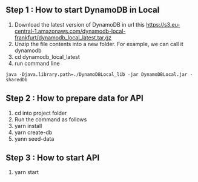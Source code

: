 ## Step 1 : How to start DynamoDB in Local
1. Download the latest version of DynamoDB in url this https://s3.eu-central-1.amazonaws.com/dynamodb-local-frankfurt/dynamodb_local_latest.tar.gz
2. Unzip the file contents into a new folder. For example, we can call it dynamodb
3. cd dynamodb_local_latest
4. run command line 
``` 
java -Djava.library.path=./DynamoDBLocal_lib -jar DynamoDBLocal.jar -sharedDb

```

## Step 2 : How to prepare data for API
1. cd into project folder
2. Run the command as follows
3. yarn install
4. yarn create-db
5. yann seed-data

## Step 3 : How to start API
1. yarn start